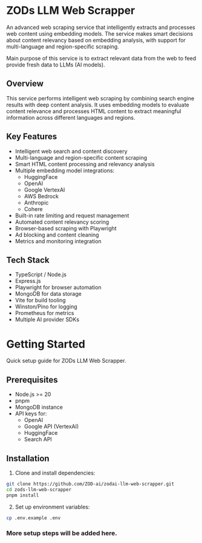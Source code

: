 # ZODs LLM Web Scrapper

An advanced web scraping service that intelligently extracts and processes web content using embedding models. The service makes smart decisions about content relevancy based on embedding analysis, with support for multi-language and region-specific scraping.

Main purpose of this service is to extract relevant data from the web to feed provide fresh data to LLMs (AI models).

## Overview

This service performs intelligent web scraping by combining search engine results with deep content analysis. It uses embedding models to evaluate content relevance and processes HTML content to extract meaningful information across different languages and regions.

## Key Features

- Intelligent web search and content discovery
- Multi-language and region-specific content scraping
- Smart HTML content processing and relevancy analysis
- Multiple embedding model integrations:
  - HuggingFace
  - OpenAI
  - Google VertexAI
  - AWS Bedrock
  - Anthropic
  - Cohere
- Built-in rate limiting and request management
- Automated content relevancy scoring
- Browser-based scraping with Playwright
- Ad blocking and content cleaning
- Metrics and monitoring integration

## Tech Stack

- TypeScript / Node.js
- Express.js
- Playwright for browser automation
- MongoDB for data storage
- Vite for build tooling
- Winston/Pino for logging
- Prometheus for metrics
- Multiple AI provider SDKs

# Getting Started

Quick setup guide for ZODs LLM Web Scrapper.

## Prerequisites

- Node.js >= 20
- pnpm
- MongoDB instance
- API keys for:
  - OpenAI
  - Google API (VertexAI)
  - HuggingFace
  - Search API

## Installation

1. Clone and install dependencies:
```bash
git clone https://github.com/ZOD-ai/zodai-llm-web-scrapper.git
cd zods-llm-web-scrapper
pnpm install
```

2. Set up environment variables:
```bash
cp .env.example .env
```

### More setup steps will be added here.
